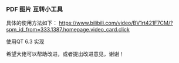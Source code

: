 ### PDF 图片 互转小工具

具体的使用方法如下：
https://www.bilibili.com/video/BV1rt421F7CM/?spm_id_from=333.1387.homepage.video_card.click

使用QT 6.3 实现

希望大佬可以帮助改进，或者提出改进意见，谢谢！
